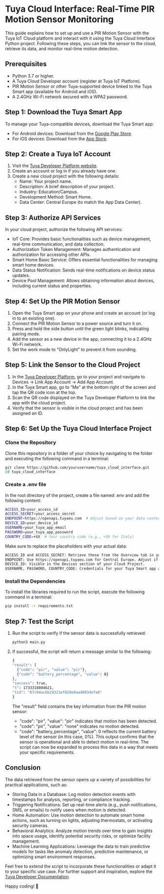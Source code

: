 # Tuya Cloud Interface: Real-Time PIR Motion Sensor Monitoring

This guide explains how to set up and use a PIR Motion Sensor with the Tuya IoT Cloud platform and interact with it using the Tuya Cloud Interface Python project. Following these steps, you can link the sensor to the cloud, retrieve its data, and monitor real-time motion detection.

## Prerequisites
- Python 3.7 or higher.
- A Tuya Cloud Developer account (register at Tuya IoT Platform).
- PIR Motion Sensor or other Tuya-supported device linked to the Tuya Smart app (available for Android and iOS).
- A 2.4GHz Wi-Fi network secured with a WPA2 password.

## Step 1: Download the Tuya Smart App
To manage your Tuya-compatible devices, download the Tuya Smart app:
- For Android devices: Download from the [Google Play Store](https://play.google.com/store/apps/details?id=com.tuya.smart&hl=it).
-	For iOS devices: Download from the [App Store](https://apps.apple.com/us/app/tuya-smart/id1034649547).

## Step 2: Create a Tuya IoT Account
1.	Visit the [Tuya Developer Platform website](https://iot.tuya.com).
2.	Create an account or log in if you already have one.
3.	Create a new cloud project with the following details:
    - Name: Your project name.
    - Description: A brief description of your project.
    - Industry: Education/Campus.
    - Development Method: Smart Home.
    - Data Center: Central Europe (to match the App Data Center).

## Step 3: Authorize API Services
In your cloud project, authorize the following API services:
- IoT Core: Provides basic functionalities such as device management, real-time communication, and data collection.
- Authorization Token Management: Manages authentication and authorization for accessing other APIs.
- Smart Home Basic Service: Offers essential functionalities for managing smart home devices.
- Data Status Notification: Sends real-time notifications on device status updates.
- Device Pool Management: Allows obtaining information about devices, including current status and properties.


## Step 4: Set Up the PIR Motion Sensor
1.	Open the Tuya Smart app on your phone and create an account (or log in to an existing one).
2.	Connect the PIR Motion Sensor to a power source and turn it on.
3.	Press and hold the side button until the green light blinks, indicating pairing mode.
4.	Add the sensor as a new device in the app, connecting it to a 2.4GHz Wi-Fi network.
5.	Set the work mode to “OnlyLight” to prevent it from sounding.

## Step 5: Link the Sensor to the Cloud Project
1.	In the [Tuya Developer Platform](https://platform.tuya.com), go to your project and navigate to Devices → Link App Account → Add App Account.
2.	In the Tuya Smart app, go to “Me” at the bottom right of the screen and tap the QR code icon at the top.
3.	Scan the QR code displayed on the Tuya Developer Platform to link the app with the cloud project.
4.	Verify that the sensor is visible in the cloud project and has been assigned an ID.

## Step 6: Set Up the Tuya Cloud Interface Project
### Clone the Repository
Clone this repository in a folder of your choice by navigating to the folder and executing the following command in a terminal:
```bash
git clone https://github.com/yourusername/tuya_cloud_interface.git
cd tuya_cloud_interface
```
### Create a .env file
In the root directory of the project, create a file named .env and add the following content:
```bash
ACCESS_ID=your_access_id
ACCESS_SECRET=your_access_secret
ENDPOINT=https://openapi.tuyaeu.com  # Adjust based on your data center
DEVICE_ID=your_device_id
USERNAME=your_tuya_app_email
PASSWORD=your_tuya_app_password
COUNTRY_CODE=+XX  # Your country code (e.g., +39 for Italy)
```
Make sure to replace the placeholders with your actual data:
 ```bash
ACCESS_ID and ACCESS_SECRET: Retrieve these from the Overview tab in your Tuya Cloud project.
ENDPOINT: Use https://openapi.tuyaeu.com for Central Europe. Adjust if your data center is different.
DEVICE_ID: Visible in the Devices section of your Cloud Project.
USERNAME, PASSWORD, COUNTRY_CODE: Credentials for your Tuya Smart app account.
 ```
### Install the Dependencies
To install the libraries required to run the script, execute the following command in a terminal:
```bash
pip install -r requirements.txt
```

## Step 7: Test the Script
1.	Run the script to verify if the sensor data is successfully retrieved:
    ```bash
    python3 main.py
    ```

2.	If successful, the script will return a message similar to the following:
    ```bash
    {
    "result": [
      {"code": "pir", "value": "pir"},
      {"code": "battery_percentage", "value": 0}
    ],
    "success": true,
    "t": 1733318804621,
    "tid": "67c94acbb24311ef828e8aa4893defa6"
    }
    ```

    The "result" field contains the key information from the PIR motion sensor:
  	- "code": "pir", "value": "pir" indicates that motion has been detected.
  	- "code": "pir", "value": "none" indicates no motion detected.
  	- "code": "battery_percentage", "value": 0 reflects the current battery level of the sensor (in this case, 0%).
    This output confirms that the sensor is operational and able to detect motion in real-time. The script can now be expanded to process this data in a way that meets your specific requirements.

## Conclusion 
The data retrieved from the sensor opens up a variety of possibilities for practical applications, such as:
- Storing Data in a Database: Log motion detection events with timestamps for analysis, reporting, or compliance tracking.
- Triggering Notifications: Set up real-time alerts (e.g., push notifications, SMS, or emails) to notify users when motion is detected.
- Home Automation: Use motion detection to automate smart home actions, such as turning on lights, adjusting thermostats, or activating security cameras.
- Behavioral Analytics: Analyze motion trends over time to gain insights into space usage, identify potential security risks, or optimize facility management.
- Machine Learning Applications: Leverage the data to train predictive models for tasks like anomaly detection, predictive maintenance, or optimizing smart environment responses.

Feel free to extend the script to incorporate these functionalities or adapt it to your specific use case. For further support and inspiration, explore the [Tuya Developer Documentation](https://developer.tuya.com/en/docs/iot).

Happy coding! 🚀


